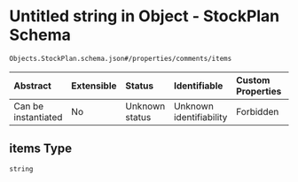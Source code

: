 # Untitled string in Object - StockPlan Schema

```txt
Objects.StockPlan.schema.json#/properties/comments/items
```

| Abstract            | Extensible | Status         | Identifiable            | Custom Properties | Additional Properties | Access Restrictions | Defined In                                                                         |
| :------------------ | :--------- | :------------- | :---------------------- | :---------------- | :-------------------- | :------------------ | :--------------------------------------------------------------------------------- |
| Can be instantiated | No         | Unknown status | Unknown identifiability | Forbidden         | Allowed               | none                | [StockPlan.schema.json\*](../objects/StockPlan.schema.json "open original schema") |

## items Type

`string`
